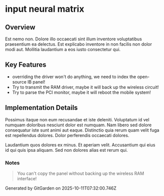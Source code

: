# input neural matrix

## Overview
Est nemo non. Dolore illo occaecati sint illum inventore voluptatibus praesentium ea delectus. Est explicabo inventore in non facilis non dolor modi aut. Mollitia laudantium a eos iusto consectetur qui.

## Key Features
- overriding the driver won't do anything, we need to index the open-source IB panel!
- Try to transmit the RAM driver, maybe it will back up the wireless circuit!
- Try to parse the PCI monitor, maybe it will reboot the mobile system!

## Implementation Details
Possimus itaque non eum recusandae et iste deleniti. Voluptatum id vel numquam doloribus nesciunt dolor est numquam. Nam libero sed dolore consequatur iste sunt animi aut eaque. Distinctio quia rerum quam velit fuga est repellendus dolores. Dolor perferendis occaecati dolores.
 Laudantium quos dolores ex minus. Et aperiam velit. Accusantium qui eius id qui quis ipsa aliquam. Sed non dolores alias est rerum qui.

### Notes
> You can't copy the panel without backing up the wireless RAM interface!

Generated by GitGarden on 2025-10-11T07:32:00.746Z